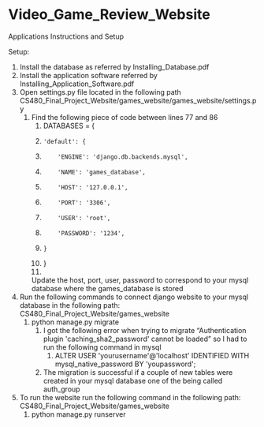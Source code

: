 # Video_Game_Review_Website

Applications Instructions and Setup




Setup:


1. Install the database as referred by Installing_Database.pdf
2. Install the application software referred by Installing_Application_Software.pdf
3. Open settings.py file located in the following path CS480_Final_Project_Website/games_website/games_website/settings.py
   1. Find the following piece of code between lines 77 and 86
      1. DATABASES = {
      2.     'default': {
      3.         'ENGINE': 'django.db.backends.mysql',
      4.         'NAME': 'games_database',
      5.         'HOST': '127.0.0.1',
      6.         'PORT': '3306',
      7.         'USER': 'root',
      8.         'PASSWORD': '1234',
      9.     }
      10. }
      11. 
      Update the host, port, user, password to correspond to your mysql database where the games_database is stored
4. Run the following commands to connect django website to your mysql database in the following path: CS480_Final_Project_Website/games_website
   1. python manage.py migrate
      1. I got the following error when trying to migrate “Authentication plugin 'caching_sha2_password' cannot be loaded” so I had to run the following command in mysql
         1. ALTER USER 'yourusername'@'localhost' IDENTIFIED WITH mysql_native_password BY 'youpassword';
      2. The migration is successful if a couple of new tables were created in your mysql database one of the being called auth_group
5. To run the website run the following command in the following path: CS480_Final_Project_Website/games_website
   1. python manage.py runserver
